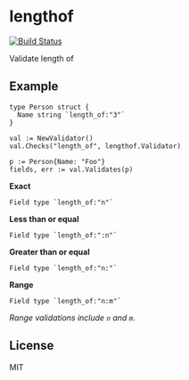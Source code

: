 # lengthof 

[![Build Status](https://travis-ci.org/gostrut/lengthof.svg?branch=master)](https://travis-ci.org/gostrut/lengthof)

Validate length of

## Example

    type Person struct {
      Name string `length_of:"3"`
    }

    val := NewValidator()
    val.Checks("length_of", lengthof.Validator)

    p := Person{Name: "Foo"}
    fields, err := val.Validates(p)

**Exact**

    Field type `length_of:"n"`

**Less than or equal**

    Field type `length_of:":n"`

**Greater than or equal**

    Field type `length_of:"n:"`

**Range**

    Field type `length_of:"n:m"`

*Range validations include `n` and `m`.*

## License

MIT